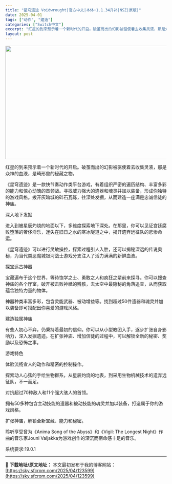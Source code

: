 ```yaml
---
title: "星穹遗迹 Voidwrought|官方中文|本体+1.1.34升补|NSZ|原版|"
date: 2025-04-01
tags: ["动作", "建造"]
categories: ["Switch中文"]
excerpt: "红星的到来预示着一个新时代的开启。破茧而出的幻影被驱使着去收集灵液，那是众神的血液，是畸形兽的秘藏之物。 《星穹遗迹》是一款快节奏动作类平台游戏，有着组织严密的遍历结构、丰富多彩的能力和惊心动魄的首领战。寻找威力强大的遗器和魂灵并加以装备，形成你独特的游戏风格。拨开灰暗城的碎石瓦砾，往深处发掘，从而&hellip;"
layout: post
---
```


<img class="aligncenter size-full wp-image-123591" src="https://sky.sfcrom.com/wp-content/uploads/2025/04/2025040100515616.webp" alt="" width="616" height="353" />

红星的到来预示着一个新时代的开启。破茧而出的幻影被驱使着去收集灵液，那是众神的血液，是畸形兽的秘藏之物。

《星穹遗迹》是一款快节奏动作类平台游戏，有着组织严密的遍历结构、丰富多彩的能力和惊心动魄的首领战。寻找威力强大的遗器和魂灵并加以装备，形成你独特的游戏风格。拨开灰暗城的碎石瓦砾，往深处发掘，从而建造一座满是忠诚信徒的神庙。

深入地下发掘

进入到被星辰灼烧的地面以下，多维度探索地下深处。在那里，你可以见证宫廷腐败堕落的奢侈淫乐，迷失在旧日之水的寒冰隧道之中，揭开遗弃远征队的悲惨命运。

《星穹遗迹》可以进行灵敏操控，探索过程引人入胜，还可以揭秘深远的传说奥秘，为当代类恶魔城银河战士游戏分支注入了活力满满的新鲜血液。

探宝远古神器

宝藏遍布于这个世界，等待饱学之士、勇敢之人和疯狂之辈前来探寻。你可以搜查神庙的各个厅室，破开被击败神祗的残骸，去太空中最隐秘的角落追查，从而获取蕴含独特力量的物体。

神器种类丰富多彩，包含灵能武器、被动增益等。找到超过50件遗器和魂灵并加以装备即可搭配出你喜爱的游戏风格。

建造独属神庙

有些人初心不弃，仍秉持着最初的信仰。你可以从小型教团入手，逐步扩张自身影响力，深入发掘遗迹。在扩张神庙、增加信徒的过程中，可以解锁全新的秘密、奖励以及恐怖之事。

游戏特色

体验流畅宜人的动作和精密的控制操作。

探索动人心弦的手绘生物群系，从星辰灼烧的地表，到采用生物机械技术的遗弃远征队，不一而足。

对抗超过70种敌人和11个强大骇人的首领。

拥有50多种包含主动技能的遗器和被动技能的魂灵并加以装备，打造属于你的游戏风格。

扩张神庙，解锁全新宝藏、能力和秘密。

聆听享受曾为《Anima Song of the Abyss》和《Vigil: The Longest Night》作曲的音乐家Jouni Valjakka为游戏创作的深沉而宿命感十足的音乐。

系统要求:19.0.1

---
📖 **下载地址/原文地址：** 本文最初发布于我的博客网站：[https://sky.sfcrom.com/2025/04/123599](https://sky.sfcrom.com/2025/04/123599)
